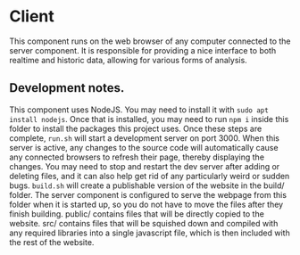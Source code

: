 # Client

This component runs on the web browser of any computer connected to the server
component. It is responsible for providing a nice interface to both realtime
and historic data, allowing for various forms of analysis.

## Development notes.
This component uses NodeJS. You may need to install it with 
`sudo apt install nodejs`. Once that is installed, you may need to run
`npm i` inside this folder to install the packages this project uses. Once
these steps are complete, `run.sh` will start a development server on port 3000.
When this server is active, any changes to the source code will automatically
cause any connected browsers to refresh their page, thereby displaying the
changes. You may need to stop and restart the dev server after adding or 
deleting files, and it can also help get rid of any particularly weird or sudden
bugs. `build.sh` will create a publishable version of the website in the
build/ folder. The server component is configured to serve the webpage from
this folder when it is started up, so you do not have to move the files after
they finish building. public/ contains files that will be directly copied to the 
website. src/ contains files that will be squished down and compiled with any 
required libraries into a single javascript file, which is then included with 
the rest of the website.
